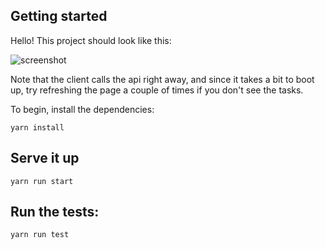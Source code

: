 ## Getting started

Hello! This project should look like this:

![screenshot](http://res.cloudinary.com/doiiautsn/image/upload/v1515008155/Screen_Shot_2018-01-03_at_11.26.40_AM_e5pcxx.png) 


Note that the client calls the api right away, and since it takes a bit to boot up, try refreshing the page a couple of times if you don't see the tasks. 

To begin, install the dependencies: 

```
yarn install

```

## Serve it up

```
yarn run start

```

## Run the tests: 

```
yarn run test

```




